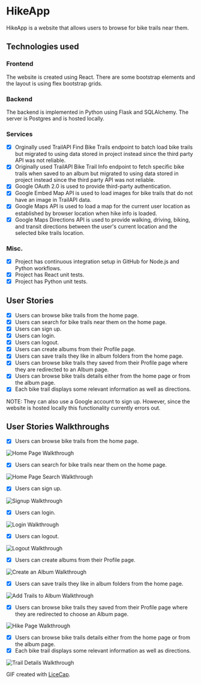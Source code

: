 # HikeApp

HikeApp is a website that allows users to browse for bike trails near them. 

## Technologies used

### Frontend
The website is created using React. There are some bootstrap elements and the layout is using flex bootstrap grids.

### Backend
The backend is implemented in Python using Flask and SQLAlchemy. The server is Postgres and is hosted locally. 

### Services
- [x] Orginally used TrailAPI Find Bike Trails endpoint to batch load bike trails but migrated to using data stored in project instead since the third party API was not reliable.
- [x] Originally used TrailAPI Bike Trail Info endpoint to fetch specific bike trails when saved to an album but migrated to using data stored in project instead since the third party API was not reliable.
- [x] Google OAuth 2.0 is used to provide third-party authentication.
- [x] Google Embed Map API is used to load images for bike trails that do not have an image in TrailAPI data.
- [x] Google Maps API is used to load a map for the current user location as established by browser location when hike info is loaded.
- [x] Google Maps Directions API is used to provide walking, driving, biking, and transit directions between the user's current location and the selected bike trails location.

### Misc.
- [x] Project has continuous integration setup in GitHub for Node.js and Python workflows.
- [x] Project has React unit tests.
- [x] Project has Python unit tests.

## User Stories

- [x] Users can browse bike trails from the home page. 
- [x] Users can search for bike trails near them on the home page.
- [x] Users can sign up.
- [x] Users can login.
- [x] Users can logout.
- [x] Users can create albums from their Profile page.
- [x] Users can save trails they like in album folders from the home page. 
- [x] Users can browse bike trails they saved from their Profile page where they are redirected to an Album page.
- [x] Users can browse bike trails details either from the home page or from the album page.
- [x] Each bike trail displays some relevant information as well as directions.

NOTE: They can also use a Google account to sign up. However, since the website is hosted locally this functionality currently errors out. 

## User Stories Walkthroughs

- [x] Users can browse bike trails from the home page.

<img src='https://github.com/lyloster/Hike-app/Hike-app-recordings/home-page.gif' title='Home Page Walkthrough' width='' alt='Home Page Walkthrough' />

- [x] Users can search for bike trails near them on the home page.
<img src='https://github.com/lyloster/Hike-app/Hike-app-recordings/home-page-search.gif' title='Home Page Search Walkthrough' width='' alt='Home Page Search Walkthrough' />

- [x] Users can sign up.
<img src='https://github.com/lyloster/Hike-app/Hike-app-recordings/signup.gif' title='Signup Walkthrough' width='' alt='Signup Walkthrough' />

- [x] Users can login.
<img src='https://github.com/lyloster/Hike-app/Hike-app-recordings/signin.gif' title='Login Walkthrough' width='' alt='Login Walkthrough' />

- [x] Users can logout.
<img src='https://github.com/lyloster/Hike-app/Hike-app-recordings/logout.gif' title='Logout Walkthrough' width='' alt='Logout Walkthrough' />

- [x] Users can create albums from their Profile page.
<img src='https://github.com/lyloster/Hike-app/Hike-app-recordings/new-album.gif' title='Create an Album Walkthrough' width='' alt='Create an Album Walkthrough' />

- [x] Users can save trails they like in album folders from the home page. 
<img src='https://github.com/lyloster/Hike-app/Hike-app-recordings/add-hikes.gif' title='Add Trails to Album Walkthrough' width='' alt='Add Trails to Album Walkthrough' />

- [x] Users can browse bike trails they saved from their Profile page where they are redirected to choose an Album page.
<img src='https://github.com/lyloster/Hike-app-recordings/hike-page.gif' title='Hike Page Walkthrough' width='' alt='Hike Page Walkthrough' />

- [x] Users can browse bike trails details either from the home page or from the album page.
- [x] Each bike trail displays some relevant information as well as directions.
<img src='https://github.com/lyloster/Hike-app/Hike-app-recordings/hike-details.gif' title='Trail Details Walkthrough' width='' alt='Trail Details Walkthrough' />


GIF created with [LiceCap](http://www.cockos.com/licecap/).
